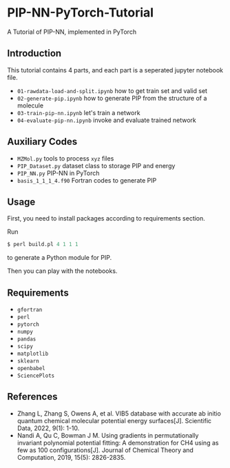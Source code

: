 # PIP-NN-PyTorch-Tutorial

A Tutorial of PIP-NN, implemented in PyTorch

## Introduction

This tutorial contains 4 parts, and each part is a seperated jupyter notebook file.

- `01-rawdata-load-and-split.ipynb` how to get train set and valid set
- `02-generate-pip.ipynb` how to generate PIP from the structure of a molecule
- `03-train-pip-nn.ipynb` let's train a network
- `04-evaluate-pip-nn.ipynb` invoke and evaluate trained network

## Auxiliary Codes

- `MZMol.py` tools to process `xyz` files
- `PIP_Dataset.py` dataset class to storage PIP and energy
- `PIP_NN.py` PIP-NN in PyTorch
- `basis_1_1_1_4.f90` Fortran codes to generate PIP

## Usage

First, you need to install packages according to requirements section.

Run

```perl
$ perl build.pl 4 1 1 1
```

to generate a Python module for PIP.

Then you can play with the notebooks.

## Requirements

- `gfortran`
- `perl`
- `pytorch`
- `numpy`
- `pandas`
- `scipy`
- `matplotlib`
- `sklearn`
- `openbabel`
- `SciencePlots`

## References

- Zhang L, Zhang S, Owens A, et al. VIB5 database with accurate ab initio quantum chemical molecular potential energy surfaces[J]. Scientific Data, 2022, 9(1): 1-10.
- Nandi A, Qu C, Bowman J M. Using gradients in permutationally invariant polynomial potential fitting: A demonstration for CH4 using as few as 100 configurations[J]. Journal of Chemical Theory and Computation, 2019, 15(5): 2826-2835.
